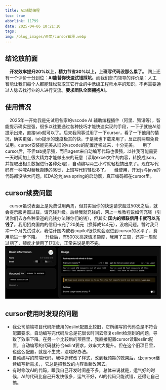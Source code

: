 ```yaml
---
title: AI辅助编程
toc: true
abbrlink: 11799
date: 2025-04-06 10:21:10
tags:
img: /blog_images/杂文/cursor截图.webp
---
```


## 结论放前面
&emsp;__开发效率提升20%以上，精力节省30%以上，上班写代码没那么累了。__ 网上还有一个评价十分到位：__AI能替你快速试错踩坑__。而我们部门领导的评价是：人工智能让我们每个人都能轻松获取其它行业的中低级工程师水平的知识，不再需要通过人脉去找行业的人进行交流。__要求团队全面拥抱AI。__

## 使用情况
&emsp;2025年一开始我是先试用各家的vscode AI 辅助编程插件（阿里、腾讯等），智能提示确实是强，很多以往要通过各种技巧才能快速实现的手段，一下子就被AI给提示出来，直接tab就可以了。后来我同事试用了一下cursor，看了一下他用的情况，确实更强，tab提示的速度极其的快，于是我也下载来用了，反正前两周免费试用。cursor安装能完美从旧的vscode的配置迁移过来，十分完美。
&emsp;用了cursor后，不但tab提示强，而且agent来自动编写代码也很强，以往我可能需要一天时间加上很大精力才能做出来的玩意（读取excel文件的内容，转换成json，并提取出相关数据进行各种处理），自动编写两三小时就轻松搞出来了。现在写代码有一种喊AI替我搬砖的感觉，上班写代码轻松多了。
&emsp;经使用，开发js与java的代码都没啥大问题，IEDA沦为java spring的启动器，真正编码都在cursor里。

## cursor续费问题
&emsp;cursor虽说表面上是免费试用两周，但其实当你的快速请求超过50次之后，就会提示服务器过载，请充钱升级。后续我就充钱的，网上一堆教程说如何充钱（引诱你们去办各种渠道的充钱办法赚你们的钱），但其实 __国内的银联信用卡就可以充钱了__，我用招商国内的信用卡充了20美元（换算成144元），没啥问题。暂时我只冲一个月先试试水，我估计国内或者copilot很快就会跟进到cursor的水平了，费用能进一步下降。
&emsp;升级后，有500次高速请求额度，我用了三周，还差一周就过期了，额度才使用了170次，正常来说是用不完。
![cursor截图](/blog_images/杂文/cursor截图.webp)

## cursor使用时发现的问题
- 我公司前端项目代码所使用的eslint配置比较旧，它所编写的代码总是不符合配置要求，自动编写完代码后总是花很长时间去修复eslint检测到的问题，导致了效率下降。在另一个比较新的项目里，我直接配置cursor读取eslint配置，自动编写的代码就符合eslint要求，效率大大提升。但在这个旧项目里，也这么配置，就是不生效，没啥好办法。
- 自动编写的前端代码，我中途修改了样式，改到我预期的效果后，让cursor继续编写新需求，，它总是把我改的内容重新改回去。
- 有时修改AI的代码，跟我自己开发时间差不多，总体来说就是，运气好的时候，AI的代码比自己开发快很多，运气不好，AI的代码只能试错，还得让自己搞。
